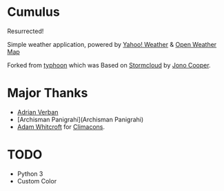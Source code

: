 # Cumulus

Resurrected!

Simple weather application, powered by [Yahoo! Weather](http://weather.yahoo.com) & [Open Weather Map](http://openweathermap.org/)

Forked from [typhoon](https://github.com/apandada1/typhoon) which was
Based on [Stormcloud](https://github.com/consindo/stormcloud/) by [Jono Cooper](https://twitter.com/consindo).

# Major Thanks
- [Adrian Verban](https://github.com/vadrian89)
- [Archisman Panigrahi](Archisman Panigrahi)
- [Adam Whitcroft](https://twitter.com/AdamWhitcroft) for [Climacons](http://adamwhitcroft.com/climacons/).

# TODO
- Python 3
- Custom Color
